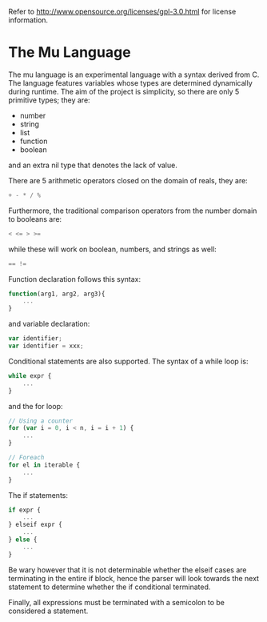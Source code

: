 Refer to http://www.opensource.org/licenses/gpl-3.0.html for license information.

The Mu Language
===============

The mu language is an experimental language with a syntax derived from C. 
The language features variables whose types are determined dynamically during runtime. 
The aim of the project is simplicity, so there are only 5 primitive types; they are:

*	number
*	string
*	list
*	function
*	boolean

and an extra nil type that denotes the lack of value.

There are 5 arithmetic operators closed on the domain of reals, they are:

``` c
+ - * / %
```

Furthermore, the traditional comparison operators from the number domain to booleans are:

``` c
< <= > >=
```

while these will work on boolean, numbers, and strings as well:

``` c
== !=
```

Function declaration follows this syntax:

``` javascript
function(arg1, arg2, arg3){
	...
}
```

and variable declaration:

``` javascript
var identifier;
var identifier = xxx;
```
Conditional statements are also supported. The syntax of a while loop is:

``` javascript
while expr {
	...
}
```

and the for loop:

``` javascript
// Using a counter
for (var i = 0, i < n, i = i + 1) {
	...
}

// Foreach
for el in iterable {
	...
}
```

The if statements:

``` javascript
if expr {
	...
} elseif expr {
	...
} else {
	...
}
```

Be wary however that it is not determinable whether the elseif cases are terminating in the entire if block, 
hence the parser will look towards the next statement to determine whether the if conditional terminated.

Finally, all expressions must be terminated with a semicolon to be considered a statement.